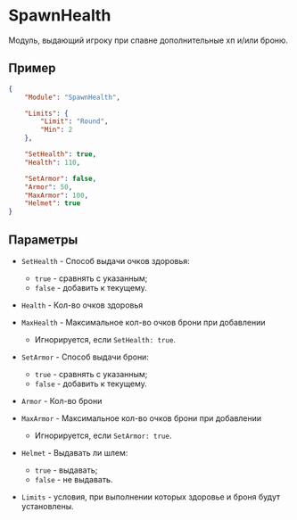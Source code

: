 # SpawnHealth

Модуль, выдающий игроку при спавне дополнительные хп и/или броню.

## Пример

```json
{
    "Module": "SpawnHealth",

    "Limits": {
        "Limit": "Round",
        "Min": 2
    },

    "SetHealth": true,
    "Health": 110,

    "SetArmor": false,
    "Armor": 50,
    "MaxArmor": 100,
    "Helmet": true
}
```

## Параметры

- `SetHealth` - Способ выдачи очков здоровья:
  - `true` - сравнять с указанным;
  - `false` - добавить к текущему.
- `Health` - Кол-во очков здоровья
- `MaxHealth` - Максимальное кол-во очков брони при добавлении
  - Игнорируется, если `SetHealth: true`.

- `SetArmor` - Способ выдачи брони:
  - `true` - сравнять с указанным;
  - `false` - добавить к текущему.
- `Armor` - Кол-во брони
- `MaxArmor` - Максимальное кол-во очков брони при добавлении
  - Игнорируется, если `SetArmor: true`.
- `Helmet` - Выдавать ли шлем:
  - `true` - выдавать;
  - `false` - не выдавать.
- `Limits` - условия, при выполнении которых здоровье и броня будут установлены.